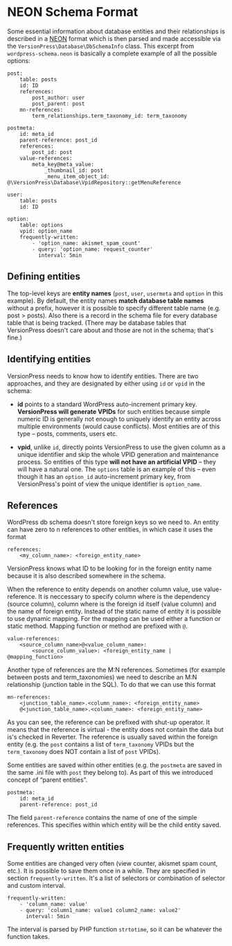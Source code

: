 # NEON Schema Format #

Some essential information about database entities and their relationships is described in a [NEON](http://ne-on.org/) format which is then parsed and made accessible via the `VersionPress\Database\DbSchemaInfo` class. This excerpt from `wordpress-schema.neon` is basically a complete example of all the possible options: 

    post:
        table: posts
        id: ID
        references:
            post_author: user
            post_parent: post
        mn-references:
            term_relationships.term_taxonomy_id: term_taxonomy

    postmeta:
        id: meta_id
        parent-reference: post_id
        references:
            post_id: post
        value-references:
            meta_key@meta_value:
                _thumbnail_id: post
                _menu_item_object_id: @\VersionPress\Database\VpidRepository::getMenuReference

    user:
        table: posts
        id: ID

    option:
        table: options
        vpid: option_name
        frequently-written:
            - 'option_name: akismet_spam_count'
            - query: 'option_name: request_counter'
              interval: 5min


## Defining entities

The top-level keys are **entity names** (`post`, `user`, `usermeta` and `option` in this example). By default, the entity names **match database table names** without a prefix, however it is possible to specify different table name (e.g. post > posts). Also there is a record in the schema file for every database table that is being tracked. (There may be database tables that VersionPress doesn't care about and those are not in the schema; that's fine.)


## Identifying entities

VersionPress needs to know how to identify entities. There are two approaches, and they are designated by either using `id` or `vpid` in the schema:

 * **id** points to a standard WordPress auto-increment primary key. **VersionPress will generate VPIDs** for such entities because simple numeric ID is generally not enough to uniquely identify an entity across multiple environments (would cause conflicts). Most entities are of this type – posts, comments, users etc.

 * **vpid**, unlike `id`, directly points VersionPress to use the given column as a unique identifier and skip the whole VPID generation and maintenance process. So entities of this type **will not have an artificial VPID** – they will have a natural one. The `options` table is an example of this – even though it has an `option_id` auto-increment primary key, from VersionPress's point of view the unique identifier is `option_name`.


## References

WordPress db schema doesn't store foreign keys so we need to. An entity can have zero to n references to other entities, in which case it uses the format

    references:
        <my_column_name>: <foreign_entity_name>

VersionPress knows what ID to be looking for in the foreign entity name because it is also described somewhere in the schema.

When the reference to entity depends on another column value, use value-reference. It is neccessary to specify column where is the dependency (source column), 
column where is the foreign id itself (value column) and the name of foreign entity. Instead of the static name of entity it is possible to use dynamic mapping.
For the mapping can be used either a function or static method. Mapping function or method are prefixed with `@`. 

    value-references:
        <source_column_name>@<value_column_name>:
            <source_column_value>: <foreign_entity_name | @mapping_function>

Another type of references are the M:N references. Sometimes (for example between posts and term_taxonomies) we need to describe
an M:N relationship (junction table in the SQL). To do that we can use this format

    mn-references:
        <junction_table_name>.<column_name>: <foreign_entity_name>
        @<junction_table_name>.<column_name>: <foreign_entity_name>

As you can see, the reference can be prefixed with shut-up operator. It means that the reference is virtual - the entity does not contain 
the data but is's checked in Reverter. The reference is usually saved within the foreign entity (e.g. the `post` contains a list of `term_taxonomy` VPIDs
but the `term_taxonomy` does NOT contain a list of `post` VPIDs).

Some entities are saved within other entities (e.g. the `postmeta` are saved in the same .ini file with `post` they belong to). As part of this we introduced
concept of “parent entities”.

    postmeta:
        id: meta_id
        parent-reference: post_id
 
 The field `parent-reference` contains the name of one of the simple references. This specifies within which entity will be the child entity saved.

## Frequently written entities

Some entities are changed very often (view counter, akismet spam count, etc.). It is possible to save them once in a while.
They are specified in section `frequently-written`. It's a list of selectors or combination of selector and custom interval.

    frequently-written:
        - 'column_name: value'
        - query: 'column1_name: value1 column2_name: value2'
          interval: 5min

The interval is parsed by PHP function `strtotime`, so it can be whatever the function takes.
